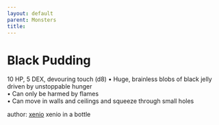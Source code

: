 ```yaml
---
layout: default
parent: Monsters 
title: 
--- 
```

# Black Pudding
10 HP, 5 DEX, devouring touch (d8)
• Huge, brainless blobs of black jelly driven by unstoppable hunger  
• Can only be harmed by flames  
• Can move in walls and ceilings and squeeze through small holes  




author: [xenio](https://xenioinabottle.blogspot.com/2021/02/classic-monsters-for-cairnito-part-1.html) xenio in a bottle


